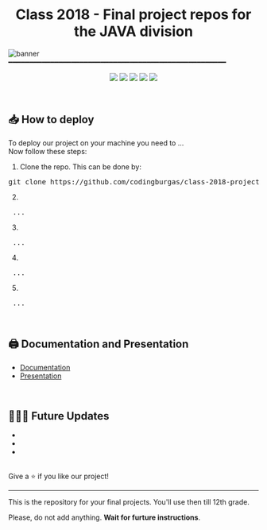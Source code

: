<h1 align="center"> Class 2018 - Final project repos for the JAVA division </h1>

![banner](https://i.imgur.com/VyWBEtZ.png)
━━━━━━━━━━━━━━━━━━━━━━━━━━━━━━━━━━━━━━━━━━━━━━━━━━━━
<p align = "center">
   <img src = "https://img.shields.io/github/languages/count/codingburgas/class-2018-projects-java-BSMilev18?style=for-the-badge">
   <img src = "https://img.shields.io/github/license/codingburgas/class-2018-projects-java-BSMilev18?style=for-the-badge">
   <img src = "https://img.shields.io/github/repo-size/codingburgas/class-2018-projects-java-BSMilev18?style=for-the-badge">
   <img src = "https://img.shields.io/github/languages/top/codingburgas/class-2018-projects-java-BSMilev18?style=for-the-badge">
   <img src = "https://img.shields.io/github/last-commit/codingburgas/class-2018-projects-java-BSMilev18?style=for-the-badge">
  </p>
  
  <br>

   ## 📥 How to deploy
   To deploy our project on your machine you need to ... <br>
   Now follow these steps:
   
   1. Clone the repo. This can be done by: 
   <pre>git clone https://github.com/codingburgas/class-2018-projects-java-BSMilev18 </pre>
   
   2. 
   <pre> ... </pre>
   
   3. 
   <pre> ... </pre>
    
   4. 
   <pre> ... </pre>
    
   5. 
   <pre> ... </pre>

<br>

## 🖨 Documentation and Presentation

- [Documentation](https://codingburgas.sharepoint.com/:w:/s/2122-2-/ERHmPHREfCRMi5kv5uCyhZ4B2gW88eZbOCG1xUuiSqGPxg?e=v5z10s)
- [Presentation](https://codingburgas.sharepoint.com/:p:/s/2122-2-/EfV8A2Fb1gJJnLTBi7dcFTMBMdtAIAqgIztWYLpL6dCryg?e=7vAi0j)
<br>


## 👨🏽‍💻 Future Updates
-
-
-

<br>
Give a ⭐️ if you like our project!
<hr>

This is the repository for your final projects. You'll use then till 12th grade.

Please, do not add anything. **Wait for furture instructions**.
